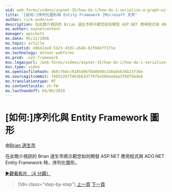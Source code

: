 ```yaml
---
uid: web-forms/videos/aspnet-35/how-do-i/how-do-i-serialize-a-graph-with-the-entity-framework
title: '[如何:]序列化圖形與 Entity Framework |Microsoft 文件'
author: rick-anderson
description: 在此簡介視訊的 Brian 道生市將示範您如何開發 ASP.NET 應用程式與 ADO.NET Entity Framework 時，序列化圖形。
ms.author: aspnetcontent
manager: wpickett
ms.date: 05/22/2008
ms.topic: article
ms.assetid: e8b41eed-5423-43d1-a54b-62f04bff371e
ms.technology: dotnet-webforms
ms.prod: .net-framework
msc.legacyurl: /web-forms/videos/aspnet-35/how-do-i/how-do-i-serialize-a-graph-with-the-entity-framework
msc.type: video
ms.openlocfilehash: d60cf84cc9185d06f6b8690c338ab5b36b23f30e
ms.sourcegitcommit: f8852267f463b62d7f975e56bea9aa3f68fbbdeb
ms.translationtype: MT
ms.contentlocale: zh-TW
ms.lasthandoff: 04/06/2018
---
```

<a name="how-do-i-serialize-a-graph-with-the-entity-framework"></a>[如何:]序列化與 Entity Framework 圖形
====================
由[Brian 道生市](https://twitter.com/briandawson)

在此簡介視訊的 Brian 道生市將示範您如何開發 ASP.NET 應用程式與 ADO.NET Entity Framework 時，序列化圖形。

[&#9654;觀看影片 （4 分鐘）](https://channel9.msdn.com/Blogs/ASP-NET-Site-Videos/how-do-i-serialize-a-graph-with-the-entity-framework)

> [!div class="step-by-step"]
> [上一頁](how-do-i-use-the-new-entity-data-source.md)
> [下一頁](how-do-i-use-msbuild-to-automate-the-aspnet-compiler-and-merge-utilities.md)
